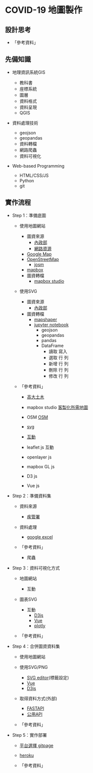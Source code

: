 # COVID-19 地圖製作

## 設計思考


- 「參考資料」
## 先備知識
- 地理資訊系統GIS
    - 教科書
    - 座標系統
    - 圖層
    - 資料格式
    - 資料呈現
    - QGIS

- 資料處理技術
    - geojson
    - geopandas
    - 資料轉檔
    - 網路爬蟲
    - 資料可視化

- Web-based Programming
    - HTML/CSS/JS
    - Python
    - git

## 實作流程
- Step 1：準備底圖
    - 使用地圖網站
        - 圖資來源
            - [內政部](https://data.gov.tw/dataset/7441)
            - [網路資源](https://sheethub.com/ronnywang/%E9%84%89%E9%8E%AE%E5%B8%82%E5%8D%80%E8%A1%8C%E6%94%BF%E5%8D%80%E5%9F%9F%E7%95%8C%E7%B7%9A?page=5)   
        - [Google Map](https://www.google.com/maps/about/mymaps/)
        - [OpenStreetMap](https://www.openstreetmap.org/#map=9/22.7002/121.0281&layers=N)
            - [josm](https://josm.openstreetmap.de/)
        - [mapbox](https://www.mapbox.com/)
        - 圖資轉檔
            - [mapbox studio](https://www.mapbox.com/mapbox-studio)

    - 使用SVG
        - 圖資來源
            - [內政部](https://data.gov.tw/dataset/7441)
        - 圖資轉檔
            - [mapshaper](https://mapshaper.org/)
            - [jupyter notebook]()
                - geojson
                - geopandas
                - pandas    
                - DataFrame
                    - 讀取 寫入
                    - 選取 行 列
                    - 新增 行 列
                    - 刪除 行 列
                    - 修改 行 列
    
    - 「參考資料」
        - [高大土木](https://sheethub.com/ronnywang/%E9%84%89%E9%8E%AE%E5%B8%82%E5%8D%80%E8%A1%8C%E6%94%BF%E5%8D%80%E5%9F%9F%E7%95%8C%E7%B7%9A?page=5)

        - mapbox studio [客製化所需地圖](https://www.mapbox.com/mapbox-studio)
        - OSM [OSM](https://www.openstreetmap.org/#map=9/22.7002/121.0281&layers=N)
        - [svg](https://www.oxxostudio.tw/articles/201410/svg-tutorial.html)
        
        - [互動](https://www.letswrite.tw/d3-vue-taiwan-map/)

        - leaflet js 互動
        - openlayer js
        - mapbox GL js
        - D3 js
        - Vue js

- Step 2：準備資料集
    - 資料來源
        - [疾管署](https://nidss.cdc.gov.tw/)
    - 資料處理
        - [google excel]()

    - 「參考資料」
        - 爬蟲
        
    
- Step 3：資料可視化方式
    - 地圖網站
        - 互動
    - 圖表SVG
        - 互動
            - [D3js]()
            - [Vue]()
            - [plotly]()

    - 「參考資料」

- Step 4：合併圖資資料集
    - 使用地圖網站

    - 使用SVG/PNG
        - [SVG editor](https://github.com/SVG-Edit/svgedit)(標籤設定)
        - [Vue]()
        - [D3js]()
    - 取得資料方式(外部)
        - [FASTAPI]()    
        - [公用API]()

    - 「參考資料」

- Step 5：實作部署
    - [平台選擇 gitpage]()
    - [heroku]()

    - 「參考資料」
